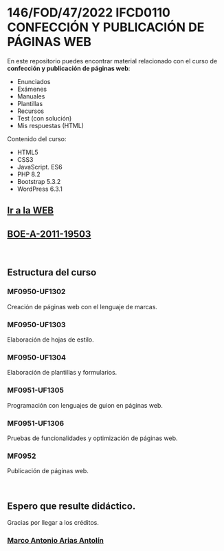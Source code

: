 # 146/FOD/47/2022 IFCD0110 CONFECCIÓN Y PUBLICACIÓN DE PÁGINAS WEB

En este repositorio puedes encontrar material relacionado con el curso de **confección y publicación de páginas web**:
- Enunciados
- Exámenes
- Manuales
- Plantillas
- Recursos
- Test (con solución)
- Mis respuestas (HTML)

Contenido del curso:
- HTML5
- CSS3
- JavaScript. ES6
- PHP 8.2
- Bootstrap 5.3.2
- WordPress 6.3.1

## [Ir a la WEB](https://marco-arias-antolin.github.io/ConfeccionPublicacionWEB/)

## [BOE-A-2011-19503](https://www.boe.es/buscar/doc.php?id=BOE-A-2011-19503)

<br>

## Estructura del curso

### MF0950-UF1302
Creación de páginas web con el lenguaje de marcas.

### MF0950-UF1303
Elaboración de hojas de estilo.

### MF0950-UF1304
Elaboración de plantillas y formularios.

### MF0951-UF1305
Programación con lenguajes de guion en páginas web.

### MF0951-UF1306
Pruebas de funcionalidades y optimización de páginas web.

### MF0952
Publicación de páginas web.

<br>

## Espero que resulte didáctico.

Gracias por llegar a los créditos.

### [Marco Antonio Arias Antolín](https://github.com/marco-arias-antolin)